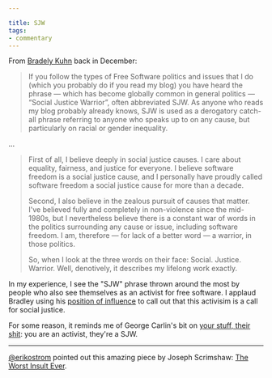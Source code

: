 ```yaml
---

title: SJW
tags:
- commentary
---
```


From [Bradely Kuhn](http://ebb.org/bkuhn/blog/2015/12/02/sjw.html) back in December:

> If you follow the types of Free Software politics and issues that I do (which you probably do if you read my blog) you have heard the phrase — which has become globally common in general politics — “Social Justice Warrior”, often abbreviated SJW. As anyone who reads my blog probably already knows, SJW is used as a derogatory catch-all phrase referring to anyone who speaks up to on any cause, but particularly on racial or gender inequality.

…

> First of all, I believe deeply in social justice causes. I care about equality, fairness, and justice for everyone. I believe software freedom is a social justice cause, and I personally have proudly called software freedom a social justice cause for more than a decade.
>
> Second, I also believe in the zealous pursuit of causes that matter. I've believed fully and completely in non-violence since the mid-1980s, but I nevertheless believe there is a constant war of words in the politics surrounding any cause or issue, including software freedom. I am, therefore — for lack of a better word — a warrior, in those politics.
>
> So, when I look at the three words on their face: Social. Justice. Warrior. Well, denotively, it describes my lifelong work exactly.

In my experience, I see the "SJW" phrase thrown around the most by people who also see themselves as an activist for free software. I applaud Bradley using his [position of influence](https://sfconservancy.org/about/staff/) to call out that this activisim is a call for social justice.

For some reason, it reminds me of George Carlin's bit on [your stuff, their shit](https://www.youtube.com/watch?v=4x_QkGPCL18): you are an activist, they're a SJW.

---

[@erikostrom](https://twitter.com/erikostrom) pointed out this amazing piece by Joseph Scrimshaw: [The Worst Insult Ever](http://www.josephscrimshaw.com/2014/10/14/the-worst-insult-ever/).
